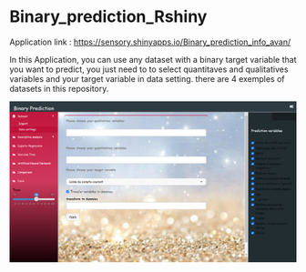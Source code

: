 # Binary_prediction_Rshiny

Application link : https://sensory.shinyapps.io/Binary_prediction_info_avan/

In this Application, you can use any dataset with a binary target variable that you want to predict, you just need to to select quantitaves and qualitatives variables and your target variable in data setting. there are 4 exemples of datasets in this repository.

![alt text](https://github.com/omarbayar/Binary_prediction_Rshiny/blob/main/data_setting.png?raw=true)




